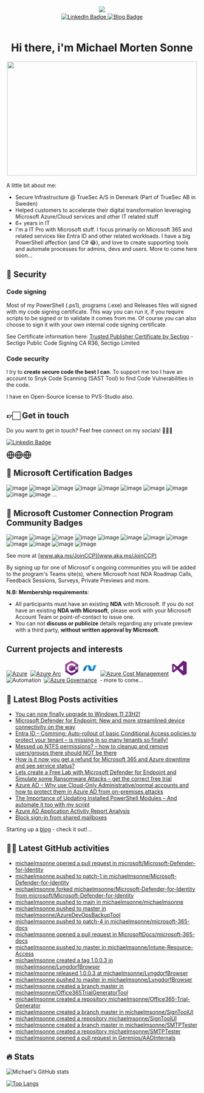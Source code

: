 <div id="header" align="center">
  <img src="https://media.giphy.com/media/M9gbBd9nbDrOTu1Mqx/giphy.gif" width="100"/>
  <div id="badges">
    <a href="https://www.linkedin.com/in/michaelmsonne/">
      <img src="https://img.shields.io/badge/LinkedIn-blue?style=for-the-badge&logo=linkedin&logoColor=white" alt="LinkedIn Badge"/>
      <a href="https://blog.sonnes.cloud"><img src="https://img.shields.io/badge/-Blog-blue?style=for-the-badge&logo=wordpress&logoColor=white" alt="Blog Badge"/></a>
    </a>
  </div>
  <img src="https://komarev.com/ghpvc/?username=michaelmsonne&style=flat-square&color=blue" alt=""/>
  <h1>
    Hi there, i'm Michael Morten Sonne
  </h1>
</div>
<div align="center">
  <img src="https://media.giphy.com/media/dWesBcTLavkZuG35MI/giphy.gif" width="500" height="300"/>
</div>

A little bit about me:

- Secure Infrastructure @ TrueSec A/S in Denmark (Part of TrueSec AB in Sweden)
- Helped customers to accelerate their digital transformation leveraging Microsoft Azure/Cloud services and other IT related stuff
- 6+ years in IT
- I'm a IT Pro with Microsoft stuff. I focus primarily on Microsoft 365 and related services like Entra ID and other related workloads. I have a big PowerShell affection (and C# 😂), and love to create supporting tools and automate processes for admins, devs and users. More to come here soon...

## 🔐 Security

### Code signing

Most of my PowerShell (.ps1), programs (.exe) and Releases files will signed with my code signing certificate. This way you can run it, if you require scripts to be signed or to validate it comes from me. Of course you can also choose to sign it with your own internal code signing certificate.

See Certificate information here: [Trusted Publisher Certificate by Sectigo](https://github.com/michaelmsonne/michaelmsonne/tree/main/Trusted_Publisher_Certificate) - Sectigo Public Code Signing CA R36, Sectigo Limited

### Code security

I try to **create secure code the best I can**. To support me too I have an account to Snyk Code Scanning (SAST Tool) to find Code Vulnerabilities in the code.

I have en Open-Source license to PVS-Studio also.

## 👉🏻 Get in touch
Do you want to get in touch? Feel free connect on my socials! 👍🏻🤝

[![Linkedin Badge](https://img.shields.io/badge/LinkedIn-blue?style=flat&logo=Linkedin&logoColor=white)](https://www.linkedin.com/in/michaelmsonne/)

<a href="https://blog.sonnes.cloud/">
  <img align="left" alt="Sonne´s blog" width="22px" src="https://raw.githubusercontent.com/codeSTACKr/codeSTACKr/master/img/globe-light.svg" />
</a>
<a href="https://sonnes.cloud/">
  <img align="left" alt="Michael´s CV" width="22px" src="https://raw.githubusercontent.com/codeSTACKr/codeSTACKr/master/img/globe-light.svg" />
</a>
<a href="https://cv.sonnes.cloud/">
  <img align="left" alt="Michael´s CV" width="22px" src="https://raw.githubusercontent.com/codeSTACKr/codeSTACKr/master/img/globe-light.svg" />
</a>

</br>

## 📜 Microsoft Certification Badges
![image](https://images.credly.com/size/110x110/images/0ba22331-acf9-4e8a-8ce3-b4cc3d376040/image.png)
![image](https://images.credly.com/size/110x110/images/9383e4b7-dbc0-4618-be67-3cd02fba948a/image.png)
![image](https://images.credly.com/size/110x110/images/91295436-0704-4b98-8e1a-ef5f937bda21/identity-and-access-administrator-associate-600x600.png)
![image](https://images.credly.com/size/110x110/images/8d90420f-2166-4168-8f81-b4992777a57f/image.png)
![image](https://images.credly.com/size/110x110/images/dbc3530b-af8c-4fa1-8d9c-cdfbd9edf462/microsoft365-modern-desktop-administrator-associate-600x600.png)
![image](https://images.credly.com/size/110x110/images/336eebfc-0ac3-4553-9a67-b402f491f185/azure-administrator-associate-600x600.png)
![image](https://images.credly.com/size/110x110/images/dfa4cb20-16ed-42ca-90a5-6528b62ee651/microsoft365-enterprise-adminstrator-expert-600x600.png)
![image](https://images.credly.com/size/110x110/images/e1b12077-7be7-493a-8b7a-afa6e58182ce/microsoft365-security-administrator-associate-600x600.png)
![image](https://images.credly.com/size/110x110/images/0c6d9839-f468-4adc-987d-5cfae4a9ee67/image.png)
![image](https://images.credly.com/size/110x110/images/be8fcaeb-c769-4858-b567-ffaaa73ce8cf/image.png)
...

## 📜 Microsoft Customer Connection Program Community Badges
![image](https://images.credly.com/size/110x110/images/d74766a0-f99c-44c3-89fa-499156e1853d/image.png)
![image](https://images.credly.com/size/110x110/images/ce086763-26bf-4882-b7e0-b9cda89302ad/image.png)
![image](https://images.credly.com/size/110x110/images/265a75b6-fe06-4168-9bea-8f0d7c70fbb3/image.png)
![image](https://images.credly.com/size/110x110/images/0de8be22-2b85-4ba1-a523-40020ddaa9d8/image.png)
![image](https://images.credly.com/size/110x110/images/c89edc19-cb32-41d2-8ddf-25dddc1518d3/image.png)
![image](https://images.credly.com/size/110x110/images/0c1eb2a2-25d8-411d-b195-d0c88cf3a3c5/image.png)
![image](https://images.credly.com/size/110x110/images/7941cf3f-4295-4553-a57f-f0abf155d24e/image.png)
![image](https://images.credly.com/size/110x110/images/b00eb07d-d487-4ced-807c-0bd3b85bb9de/image.png)
![image](https://images.credly.com/size/110x110/images/4d465384-04ec-4e7c-8a28-ab46c7f6f2a5/image.png)
![image](https://images.credly.com/size/110x110/images/f4d81e6e-560a-40ad-8d77-be9055f72d77/image.png)
![image](https://images.credly.com/size/110x110/images/f07b7e05-3dfc-4444-a250-b97a28a01648/image.png)
![image](https://images.credly.com/size/110x110/images/b434a50f-2bef-48f6-949f-bc35b1910464/image.png)

See more at [www.aka.ms/JoinCCP](www.aka.ms/JoinCCP)

By signing up for one of Microsof´s ongoing communities you will be added to the program's Teams site(s), where Microsoft host NDA Roadmap Calls, Feedback Sessions, Surveys, Private Previews and more. 

**N.B: Membership requirements**:
- All participants must have an existing **NDA** with Microsoft. If you do not have an existing **NDA with Microsoft**, please work with your Microsoft Account Team or point-of-contact to issue one.
- You can not **discuss or publicize** details regarding any private preview with a third party, **without written approval by Microsoft**.

## Current projects and interests

<p>
<a href="https://azure.microsoft.com"><img src="https://upload.wikimedia.org/wikipedia/commons/thumb/f/fa/Microsoft_Azure.svg/1200px-Microsoft_Azure.svg.png" title="Azure" alt="Azure" width="40" height="40"/></a>&nbsp;
<a href="https://docs.microsoft.com/azure/azure-arc/overview"><img src="http://code.benco.io/icon-collection/azure-icons/Azure-Arc.svg" title="Azure Arc UI" alt="Azure Arc" width="40" height="40"/></a>&nbsp;
<img src="https://github.com/devicons/devicon/blob/master/icons/csharp/csharp-original.svg" title="C#" alt="C#" width="40" height="40"/>&nbsp;
  <img src="https://github.com/devicons/devicon/blob/master/icons/dot-net/dot-net-original.svg" title=".net" alt=".net" width="40" height="40"/>&nbsp;
<a href="https://docs.microsoft.com/azure/cost-management-billing/cost-management-billing-overview"><img src="http://code.benco.io/icon-collection/azure-icons/Cost-Management.svg" title="Azure Cost Management" alt="Azure Cost Management" width="40" height="40"/></a>&nbsp;
  <img src="https://github.com/devicons/devicon/blob/master/icons/visualstudio/visualstudio-plain.svg" title="Visual Studio" alt="Visual Studio" width="40" height="40"/>&nbsp;
<img src="http://code.benco.io/icon-collection/azure-icons/Dev-Console.svg" title="Automation" alt="Automation" width="40" height="40"/>&nbsp;
<a href="https://docs.microsoft.com/azure/governance/"><img src="http://code.benco.io/icon-collection/azure-icons/Identity-Governance.svg" title="Azure Governance" alt="Azure Governance" width="40" height="40"/></a>&nbsp; - more to come...
</p>

## 📝 Latest Blog Posts activities

<!-- LATESTACTIVITYBLOG:START -->
- [You can now finally upgrade to Windows 11 23H2!](https://blog.sonnes.cloud/you-can-now-finally-upgrade-to-windows-11-23h2/)
- [Microsoft Defender for Endpoint: New and more streamlined device connectivity on the way](https://blog.sonnes.cloud/microsoft-defender-for-endpoint-new-and-more-streamlined-device-connectivity-on-the-way/)
- [Entra ID – Comming: Auto-rollout of basic Conditional Access policies to protect your tenant – is missing in so many tenants so finally!](https://blog.sonnes.cloud/entra-id-comming-auto-rollout-of-basic-conditional-access-policies-to-protect-your-tenant-is-missing-in-so-many-tenants-so-finally/)
- [Messed up NTFS permissions? – how to cleanup and remove users/groups there should NOT be there](https://blog.sonnes.cloud/messed-up-ntfs-permissions-how-to-cleanup-and-remove-users-groups-there-should-not-be-there/)
- [How is it now you get a refund for Microsoft 365 and Azure  downtime and see service status?](https://blog.sonnes.cloud/how-is-it-now-you-get-a-refund-for-microsoft-365-and-azure-downtime-and-see-service-status/)
- [Lets create a Free Lab with Microsoft Defender for Endpoint and Simulate some Ransomware Attacks – get the correct free trial](https://blog.sonnes.cloud/lets-create-a-free-lab-with-microsoft-defender-for-endpoint-and-simulate-some-ransomware-attacks-get-the-correct-free-trial/)
- [Azure AD – Why use Cloud-Only Administrative/normal accounts and how to protect them in Azure AD from on-premises attacks](https://blog.sonnes.cloud/why-use-cloud-only-accounts-and-how-to-protect-them-in-azure-ad-from-on-premises-attacks/)
- [The Importance of Updating Installed PowerShell Modules – And automate it too with my script](https://blog.sonnes.cloud/the-importance-of-updating-installed-powershell-modules-and-automate-it-too/)
- [Azure AD Application Activity Report Analysis](https://blog.sonnes.cloud/azure-ad-application-activity-report-analysis/)
- [Block sign-in from shared mailboxes](https://blog.sonnes.cloud/block-sign-in-from-shared-mailboxes/)
<!-- LATESTACTIVITYBLOG:END -->

Starting up a [blog](https://blog.sonnes.cloud/) - check it out!...

## 🧑‍💻 Latest GitHub activities

<!-- LATESTACTIVITYGITHUB:START -->
- [michaelmsonne opened a pull request in microsoft/Microsoft-Defender-for-Identity](https://github.com/microsoft/Microsoft-Defender-for-Identity/pull/9)
- [michaelmsonne pushed to patch-1 in michaelmsonne/Microsoft-Defender-for-Identity](https://github.com/michaelmsonne/Microsoft-Defender-for-Identity/compare/46a4eb3c13...62de40d654)
- [michaelmsonne forked michaelmsonne/Microsoft-Defender-for-Identity from microsoft/Microsoft-Defender-for-Identity](https://github.com/michaelmsonne/Microsoft-Defender-for-Identity)
- [michaelmsonne pushed to main in michaelmsonne/michaelmsonne](https://github.com/michaelmsonne/michaelmsonne/compare/0dea5bc3e2...af63f7a93d)
- [michaelmsonne pushed to master in michaelmsonne/AzureDevOpsBackupTool](https://github.com/michaelmsonne/AzureDevOpsBackupTool/compare/ce34d08f6e...287c851cad)
- [michaelmsonne pushed to patch-4 in michaelmsonne/microsoft-365-docs](https://github.com/michaelmsonne/microsoft-365-docs/compare/8b8227eabf...6c93efcd34)
- [michaelmsonne opened a pull request in MicrosoftDocs/microsoft-365-docs](https://github.com/MicrosoftDocs/microsoft-365-docs/pull/13044)
- [michaelmsonne pushed to master in michaelmsonne/Intune-Resource-Access](https://github.com/michaelmsonne/Intune-Resource-Access/compare/bfb7540fca...68d310192f)
- [michaelmsonne created a tag 1.0.0.3 in michaelmsonne/LyngdorfBrowser](https://github.com/michaelmsonne/LyngdorfBrowser/tree/1.0.0.3)
- [michaelmsonne released 1.0.0.3 at michaelmsonne/LyngdorfBrowser](https://github.com/michaelmsonne/LyngdorfBrowser/releases/tag/1.0.0.3)
- [michaelmsonne pushed to master in michaelmsonne/LyngdorfBrowser](https://github.com/michaelmsonne/LyngdorfBrowser/compare/5bd3f27001...4578b51046)
- [michaelmsonne created a branch master in michaelmsonne/Office365TrialGeneratorTool](https://github.com/michaelmsonne/Office365TrialGeneratorTool/compare/master)
- [michaelmsonne created a repository michaelmsonne/Office365-Trial-Generator](https://github.com/michaelmsonne/Office365-Trial-Generator//)
- [michaelmsonne created a branch master in michaelmsonne/SignToolUI](https://github.com/michaelmsonne/SignToolUI/compare/master)
- [michaelmsonne created a repository michaelmsonne/SignToolUI](https://github.com/michaelmsonne/SignToolUI//)
- [michaelmsonne created a branch master in michaelmsonne/SMTPTester](https://github.com/michaelmsonne/SMTPTester/compare/master)
- [michaelmsonne created a repository michaelmsonne/SMTPTester](https://github.com/michaelmsonne/SMTPTester//)
- [michaelmsonne opened a pull request in Gerenios/AADInternals](https://github.com/Gerenios/AADInternals/pull/73)
<!-- LATESTACTIVITYGITHUB:END -->

## 🔥 Stats

![Michael's GitHub stats](https://github-readme-stats.vercel.app/api?username=michaelmsonne&show_icons=true&theme=dark&include_all_commits=true)

[![Top Langs](https://github-readme-stats.vercel.app/api/top-langs/?username=michaelmsonne&layout=compact)](https://github.com/michaelmsonne)

<!--
**michaelmsonne/michaelmsonne** is a ✨ _special_ ✨ repository because its `README.md` (this file) appears on your GitHub profile.

Here are some ideas to get you started:

- 🔭 I’m currently working on ...
- 🌱 I’m currently learning ...
- 👯 I’m looking to collaborate on ...
- 🤔 I’m looking for help with ...
- 💬 Ask me about ...
- 📫 How to reach me: ...
- 😄 Pronouns: ...
- ⚡ Fun fact: ...
-->
